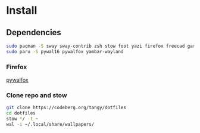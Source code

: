 # Install

## Dependencies
```bash
sudo pacman -S sway sway-contrib zsh stow foot yazi firefox freecad gammastep ttf-iosevka-nerd ncmpcpp
sudo paru -S pywal16 pywalfox yambar-wayland
```
### Firefox
[pywalfox](https://addons.mozilla.org/en-US/firefox/addon/pywalfox/)

### Clone repo and stow
```bash
git clone https://codeberg.org/tangy/dotfiles
cd dotfiles
stow */ -t ~
wal -i ~/.local/share/wallpapers/
```
